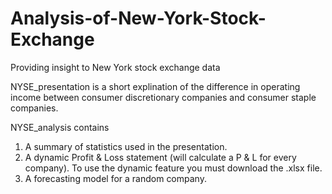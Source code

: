 # Analysis-of-New-York-Stock-Exchange
Providing insight to New York stock exchange data 

NYSE_presentation is a short explination of the difference in operating income between consumer discretionary companies and consumer staple companies.

NYSE_analysis contains 
1. A summary of statistics used in the presentation.
2. A dynamic Profit & Loss statement (will calculate a P & L for every company). To use the dynamic feature you must download the .xlsx file.
3. A forecasting model for a random company.
